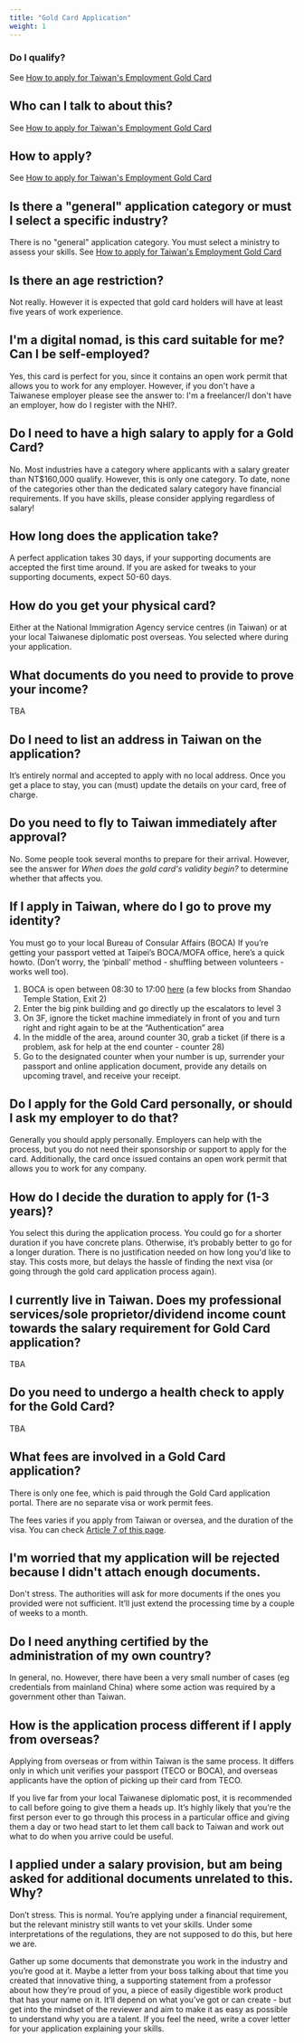 ```yaml
---
title: "Gold Card Application"
weight: 1
---
```

<!--- (c) Tom Fifield, licensed under a
Creative Commons Attribution-NonCommercial-ShareAlike 4.0 International License. -->

### Do I qualify?
See [How to apply for Taiwan's Employment Gold Card](http://blog.tomfifield.net/2018/05/how-to-apply-for-taiwans-immigration.html)

## Who can I talk to about this?
See [How to apply for Taiwan's Employment Gold Card](http://blog.tomfifield.net/2018/05/how-to-apply-for-taiwans-immigration.html)

## How to apply?
See [How to apply for Taiwan's Employment Gold Card](http://blog.tomfifield.net/2018/05/how-to-apply-for-taiwans-immigration.html)

## Is there a "general" application category or must I select a specific industry? 
There is no "general" application category. You must select a ministry to assess your skills.
See [How to apply for Taiwan's Employment Gold Card](http://blog.tomfifield.net/2018/05/how-to-apply-for-taiwans-immigration.html)

## Is there an age restriction? 
Not really. However it is expected that gold card holders will have at least five years of work
 experience.

## I'm a digital nomad, is this card suitable for me? Can I be self-employed?
Yes, this card is perfect for you, since it contains an open work permit that allows you to work
 for any employer. However, if you don't have a Taiwanese employer please see the answer to: I'm a
 freelancer/I don't have an employer, how do I register with the NHI?.

## Do I need to have a high salary to apply for a Gold Card?
No. Most industries have a category where applicants with a salary greater than NT$160,000 qualify.
 However, this is only one category. To date, none of the categories other than the dedicated
 salary category have financial requirements. If you have skills, please consider applying
 regardless of salary!

## How long does the application take?
A perfect application takes 30 days, if your supporting documents are accepted the first time
 around. If you are asked for tweaks to your supporting documents, expect 50-60 days.

## How do you get your physical card?
Either at the National Immigration Agency service centres (in Taiwan) or at your local Taiwanese
 diplomatic post overseas. You selected where during your application.

## What documents do you need to provide to prove your income?
TBA
  
## Do I need to list an address in Taiwan on the application?
It’s entirely normal and accepted to apply with no local address. Once you get a place to stay,
 you can (must) update the details on your card, free of charge.

## Do you need to fly to Taiwan immediately after approval?
No. Some people took several months to prepare for their arrival. However, see the answer for
_When does the gold card's validity begin?_ to determine whether that affects you.
<!-- TODO: need to link to this answer. -->

## If I apply in Taiwan, where do I go to prove my identity?
You must go to your local Bureau of Consular Affairs (BOCA) If you’re getting your passport
 vetted at Taipei’s BOCA/MOFA office, here’s a quick howto. (Don’t worry, the ‘pinball’
 method - shuffling between volunteers - works well too).

1. BOCA is open between 08:30 to 17:00 [here](https://goo.gl/maps/mFt8PBMCGnD2) (a few blocks from Shandao Temple Station, Exit 2)
1. Enter the big pink building and go directly up the escalators to level 3
1. On 3F, ignore the ticket machine immediately in front of you and turn right and right again to be at the “Authentication” area
1. In the middle of the area, around counter 30, grab a ticket (if there is a problem, ask for help at the end counter - counter 28)
1. Go to the designated counter when your number is up, surrender your passport and online
 application document, provide any details on upcoming travel, and receive your receipt.

## Do I apply for the Gold Card personally, or should I ask my employer to do that?
Generally you should apply personally. Employers can help with the process, but you do not need
 their sponsorship or support to apply for the card. Additionally, the card once issued contains
 an open work permit that allows you to work for any company.

## How do I decide the duration to apply for (1-3 years)?
You select this during the application process. You could go for a shorter duration if you have
 concrete plans. Otherwise, it’s probably better to go for a longer duration. There is no justification needed on how long you'd like to stay. This costs more, but delays the hassle of finding the next visa (or going through the gold card application process again). 

## I currently live in Taiwan. Does my professional services/sole proprietor/dividend income count towards the salary requirement for Gold Card application?
TBA

## Do you need to undergo a health check to apply for the Gold Card?
TBA

## What fees are involved in a Gold Card application?
There is only one fee, which is paid through the Gold Card application portal. There are no
 separate visa or work permit fees.

The fees varies if you apply from Taiwan or oversea, and the duration of the visa. You can check [Article 7 of this page](https://www.immigration.gov.tw/5475/5478/141465/141808/168969/). 

## I'm worried that my application will be rejected because I didn't attach enough documents.
Don't stress. The authorities will ask for more documents if the ones you provided were not
 sufficient. It’ll just extend the processing time by a couple of weeks to a month.

## Do I need anything certified by the administration of my own country?
In general, no. However, there have been a very small number of cases (eg credentials from mainland
 China) where some action was required by a government other than Taiwan.

## How is the application process different if I apply from overseas?

Applying from overseas or from within Taiwan is the same process. It differs only in which unit
 verifies your passport (TECO or BOCA), and overseas applicants have the option of picking up
 their card from TECO.

If you live far from your local Taiwanese diplomatic post, it is recommended to call before going
 to give them a heads up. It’s highly likely that you’re the first person ever to go through this
 process in a particular office and giving them a day or two head start to let them call back to
 Taiwan and work out what to do when you arrive could be useful.

## I applied under a salary provision, but am being asked for additional documents unrelated to this. Why?
Don’t stress. This is normal. You’re applying under a financial requirement, but the relevant
 ministry still wants to vet your skills. Under some interpretations of the regulations, they
 are not supposed to do this, but here we are.

Gather up some documents that demonstrate you work in the industry and you’re good at it. Maybe a
 letter from your boss talking about that time you created that innovative thing, a supporting
 statement from a professor about how they’re proud of you, a piece of easily digestible work
 product that has your name on it. It’ll depend on what you’ve got or can create - but get into
 the mindset of the reviewer and aim to make it as easy as possible to understand why you are a
 talent. If you feel the need, write a cover letter for your application explaining your skills.
